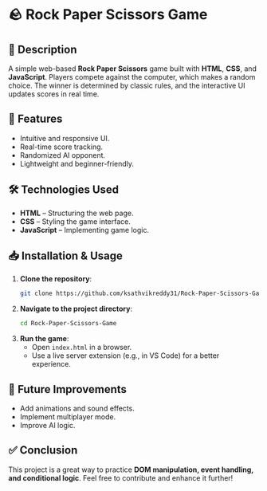 # 🪨 Rock Paper Scissors Game

## 📖 Description
A simple web-based **Rock Paper Scissors** game built with **HTML**, **CSS**, and **JavaScript**. Players compete against the computer, which makes a random choice. The winner is determined by classic rules, and the interactive UI updates scores in real time.

## 🚀 Features
- Intuitive and responsive UI.
- Real-time score tracking.
- Randomized AI opponent.
- Lightweight and beginner-friendly.

## 🛠️ Technologies Used
- **HTML** – Structuring the web page.
- **CSS** – Styling the game interface.
- **JavaScript** – Implementing game logic.

## 📥 Installation & Usage
1. **Clone the repository**:
   ```bash
   git clone https://github.com/ksathvikreddy31/Rock-Paper-Scissors-Game.git
   ```
2. **Navigate to the project directory**:
   ```bash
   cd Rock-Paper-Scissors-Game
   ```
3. **Run the game**:
   - Open `index.html` in a browser.
   - Use a live server extension (e.g., in VS Code) for a better experience.

## 🎯 Future Improvements
- Add animations and sound effects.
- Implement multiplayer mode.
- Improve AI logic.

## ✅ Conclusion
This project is a great way to practice **DOM manipulation, event handling, and conditional logic**. Feel free to contribute and enhance it further!
